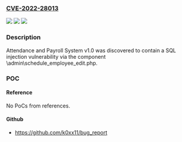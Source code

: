 ### [CVE-2022-28013](https://cve.mitre.org/cgi-bin/cvename.cgi?name=CVE-2022-28013)
![](https://img.shields.io/static/v1?label=Product&message=n%2Fa&color=blue)
![](https://img.shields.io/static/v1?label=Version&message=n%2Fa&color=blue)
![](https://img.shields.io/static/v1?label=Vulnerability&message=n%2Fa&color=brighgreen)

### Description

Attendance and Payroll System v1.0 was discovered to contain a SQL injection vulnerability via the component \admin\schedule_employee_edit.php.

### POC

#### Reference
No PoCs from references.

#### Github
- https://github.com/k0xx11/bug_report


